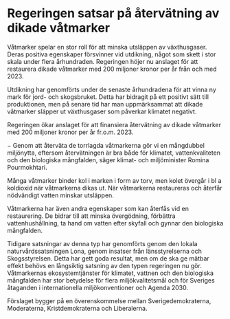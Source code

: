 # Regeringen satsar på återvätning av dikade våtmarker

Våtmarker spelar en stor roll för att minska utsläppen av växthusgaser. Deras positiva egenskaper försvinner vid utdikning, något som skett i stor skala under flera århundraden. Regeringen höjer nu anslaget för att restaurera dikade våtmarker med 200 miljoner kronor per år från och med 2023.

Utdikning har genomförts under de senaste århundradena för att vinna ny mark för jord- och skogsbruket. Detta har bidragit på ett positivt sätt till produktionen, men på senare tid har man uppmärksammat att dikade våtmarker släpper ut växthusgaser som påverkar klimatet negativt.

Regeringen ökar anslaget för att finansiera återvätning av dikade våtmarker med 200 miljoner kronor per år fr.o.m. 2023.

− Genom att återväta de torrlagda våtmarkerna gör vi en mångdubbel miljönytta, eftersom återvätningen är bra både för klimatet, vattenkvaliteten och den biologiska mångfalden, säger klimat- och miljöminister Romina Pourmokhtari.

Många våtmarker binder kol i marken i form av torv, men kolet övergår i bl a koldioxid när våtmarkerna dikas ut. När våtmarkerna restaureras och återfår nödvändigt vatten minskar utsläppen.

Våtmarkerna har även andra egenskaper som kan återfås vid en restaurering. De bidrar till att minska övergödning, förbättra vattenhushållning, ta hand om vatten efter skyfall och gynnar den biologiska mångfalden.

Tidigare satsningar av denna typ har genomförts genom den lokala naturvårdssatsningen Lona, genom insatser från länsstyrelserna och Skogsstyrelsen. Detta har gett goda resultat, men om de ska ge mätbar effekt behövs en långsiktig satsning av den typen regeringen nu gör. Våtmarkernas ekosystemtjänster för klimatet, vattnen och den biologiska mångfalden har stor betydelse för flera miljökvalitetsmål och för Sveriges åtaganden i internationella miljökonventioner och Agenda 2030.

Förslaget bygger på en överenskommelse mellan Sverigedemokraterna, Moderaterna, Kristdemokraterna och Liberalerna.
